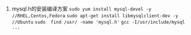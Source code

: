 1. mysql.h的安装编译方案
`sudo yum install mysql-devel -y    //RHEL,Centos,Fedora`
`sudo apt-get install libmysqlclient-dev -y  //Ubuntu`
`sudo  find /usr/ -name 'mysql.h'`
`gcc -I/usr/include/mysql ...`